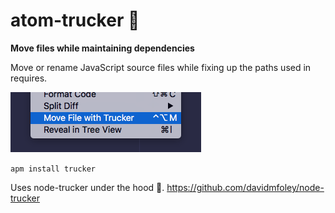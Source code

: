 # atom-trucker 🚚

**Move files while maintaining dependencies**

Move or rename JavaScript source files while fixing up the paths used in requires.

![access via context menu](./screenshot.png)

`apm install trucker`

Uses node-trucker under the hood 🚚. https://github.com/davidmfoley/node-trucker
